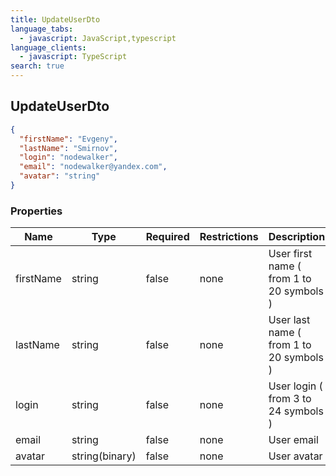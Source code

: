 ```yaml
---
title: UpdateUserDto
language_tabs:
  - javascript: JavaScript,typescript
language_clients:
  - javascript: TypeScript
search: true
---
```


<h2 id="tocS_UpdateUserDto">UpdateUserDto</h2>

<!-- backwards compatibility -->

<a id="schemaupdateuserdto"></a>
<a id="schema_UpdateUserDto"></a>
<a id="tocSupdateuserdto"></a>
<a id="tocsupdateuserdto"></a>

```json
{
  "firstName": "Evgeny",
  "lastName": "Smirnov",
  "login": "nodewalker",
  "email": "nodewalker@yandex.com",
  "avatar": "string"
}
```

### Properties

| Name      | Type           | Required | Restrictions | Description                              |
| --------- | -------------- | -------- | ------------ | ---------------------------------------- |
| firstName | string         | false    | none         | User first name ( from 1 to 20 symbols ) |
| lastName  | string         | false    | none         | User last name ( from 1 to 20 symbols )  |
| login     | string         | false    | none         | User login ( from 3 to 24 symbols )      |
| email     | string         | false    | none         | User email                               |
| avatar    | string(binary) | false    | none         | User avatar                              |
